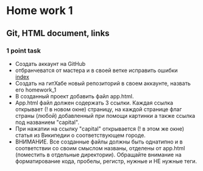 <h1>Home work 1</h1>
<h2>Git, HTML document, links</h2>

<h3>1 point task</h3>
<ul>
<li>
Создать аккаунт на GitHub
</li>
<li>
отбранчеватся от мастера и в своей ветке исправить ошибки <br>
<a href="./hw-1.html">index</a>
</li>
<li>
Создать на гитХабе новый репозиторий в своем аккаунте, назвать его homework_1
</li>
<li>
В созданный проект добавить файл app.html.
</li>
<li>
App.html файл должен содержать 3 ссылки. Каждая ссылка открывает (! в новом окне) страницу,
на каждой странице флаг страны (любой) добавленный при помощи картинки а также ссылка под названием "capital".
</li>
<li>
При нажатии на ссылку "capital" открывается (! в этом же окне) статья из Википедии о соответствующем городе.
</li>
<li>
ВНИМАНИЕ. Все созданные файлы должны быть однатипно и в соответствии со своим смыслом названы, отделены от app.html (поместить в отдельные директории).
Обращайте внимание на форматирование кода, пробелы, регистр, нужные и НЕ нужные теги.
</li>
</ul>